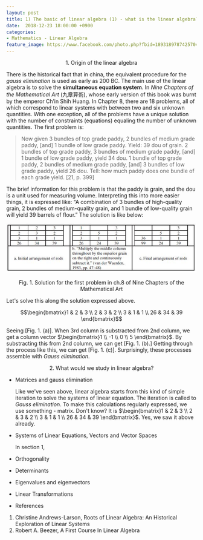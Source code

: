 ```yaml
---
layout: post
title: 1) The basic of linear algebra (1) - what is the linear algebra?
date:  2018-12-23 18:00:00 +0900
categories:
- Mathematics - Linear Algebra
feature_image: https://www.facebook.com/photo.php?fbid=1893189787425704&set=a.1893187554092594&type=3&theater
---
```


<center>1. Origin of the linear algebra</center>

There is the historical fact that in china, the equivalent procedure for the *gauss elimination* is used as early as 200 BC. The main use of the linear algebra is to solve the **simultaneous equation system**. In *Nine Chapters of the Mathematical Art* (九章算術), whose early version of this book was burnt by the emperor Ch’in Shih Huang. In Chapter 8, there are 18 problems, all of which correspond to linear systems with between two and six unknown quantities. With one exception, all of the problems have a unique solution with the number of constraints (equations) equaling the number of unknown quantities. The first problem is:

> Now given 3 bundles of top grade paddy, 2 bundles of medium grade paddy,
> [and] 1 bundle of low grade paddy. Yield: 39 dou of grain. 2 bundles of top grade
> paddy, 3 bundles of medium grade paddy, [and] 1 bundle of low grade paddy,
> yield 34 dou. 1 bundle of top grade paddy, 2 bundles of medium grade paddy,
> [and] 3 bundles of low grade paddy, yield 26 dou. Tell: how much paddy does
> one bundle of each grade yield. [21, p. 399]

The brief information for this problem is that the paddy is grain, and the dou is a unit used for measuring volume. Interpreting this into more easier things, it is expressed like: “A combination of 3 bundles of high-quality grain, 2 bundles of medium-quality grain, and 1 bundle of low-quality grain will yield 39 barrels of flour.” The solution is like below: 

![useful image](https://raw.githubusercontent.com/brandonkim12/brandonkim12.github.io/master/assets/mathematics/fig_1.JPG)

<center>Fig. 1. Solution for the first problem in ch.8 of Nine Chapters of the Mathematical Art</center>

Let's solve this along the solution expressed above. 

$$\begin{bmatrix}1 & 2 & 3 \\ 2 & 3 & 2 \\ 3 & 1 & 1 \\ 26 & 34 & 39 \end{bmatrix}$$

Seeing [Fig. 1. (a)]. When 3rd column is substracted from 2nd column, we get a column vector $\begin{bmatrix}1 \\ -1 \\ 0 \\ 5 \end{bmatrix}$. By substracting this from 2nd column, we can get [Fig. 1. (b).] Getting through the process like this, we can get [Fig. 1. (c)]. Surprisingly, these processes assemble with *Gauss elimination*.



<center>2. What would we study in linear algebra?</center>

* Matrices and gauss elimination

  Like we've seen above, linear algebra starts from this kind of simple iteration to solve the systems of linear equation. The iteration is called to *Gauss elimination*. To make this calculations regularly expressed, we use something - matrix. Don't know? It is $\begin{bmatrix}1 & 2 & 3 \\ 2 & 3 & 2 \\ 3 & 1 & 1 \\ 26 & 34 & 39 \end{bmatrix}$. Yes, we saw it above already.

* Systems of Linear Equations, Vectors and Vector Spaces

  In section 1, 

* Orthogonality

* Determinants

* Eigenvalues and eigenvectors

* Linear Transformations












* References

1. Christine Andrews-Larson, Roots of Linear Algebra: An Historical Exploration of Linear Systems
2. Robert A. Beezer, A First Course In Linear Algebra
